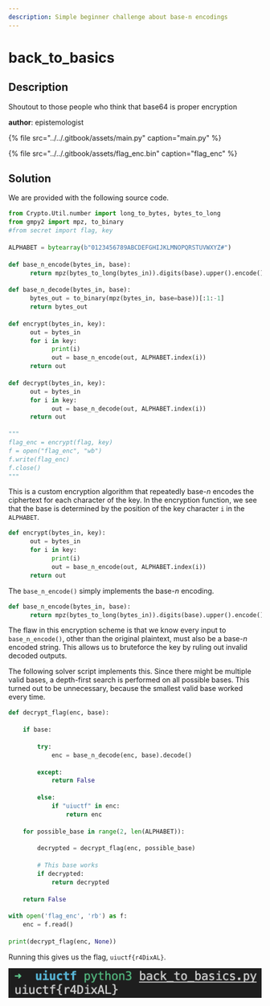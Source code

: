 ```yaml
---
description: Simple beginner challenge about base-n encodings
---
```


# back\_to\_basics

## Description

Shoutout to those people who think that base64 is proper encryption

**author**: epistemologist

{% file src="../../.gitbook/assets/main.py" caption="main.py" %}

{% file src="../../.gitbook/assets/flag\_enc.bin" caption="flag\_enc" %}

## Solution

We are provided with the following source code.

```python
from Crypto.Util.number import long_to_bytes, bytes_to_long
from gmpy2 import mpz, to_binary
#from secret import flag, key

ALPHABET = bytearray(b"0123456789ABCDEFGHIJKLMNOPQRSTUVWXYZ#")

def base_n_encode(bytes_in, base):
	  return mpz(bytes_to_long(bytes_in)).digits(base).upper().encode()

def base_n_decode(bytes_in, base):
	  bytes_out = to_binary(mpz(bytes_in, base=base))[:1:-1]
	  return bytes_out

def encrypt(bytes_in, key):
	  out = bytes_in
	  for i in key:
		    print(i)
		    out = base_n_encode(out, ALPHABET.index(i))
	  return out

def decrypt(bytes_in, key):
	  out = bytes_in
	  for i in key:
		    out = base_n_decode(out, ALPHABET.index(i))
	  return out

"""
flag_enc = encrypt(flag, key)
f = open("flag_enc", "wb")
f.write(flag_enc)
f.close()
"""

```

This is a custom encryption algorithm that repeatedly base-_n_ encodes the ciphertext for each character of the key. In the encryption function, we see that the base is determined by the position of the key character `i` in the `ALPHABET`.

```python
def encrypt(bytes_in, key):
	  out = bytes_in
	  for i in key:
		    print(i)
		    out = base_n_encode(out, ALPHABET.index(i))
	  return out
```

The `base_n_encode()` simply implements the base-_n_ encoding.

```python
def base_n_encode(bytes_in, base):
	  return mpz(bytes_to_long(bytes_in)).digits(base).upper().encode()
```

The flaw in this encryption scheme is that we know every input to `base_n_encode()`, other than the original plaintext, must also be a base-_n_ encoded string. This allows us to bruteforce the key by ruling out invalid decoded outputs.

The following solver script implements this. Since there might be multiple valid bases, a depth-first search is performed on all possible bases. This turned out to be unnecessary, because the smallest valid base worked every time.

```python
def decrypt_flag(enc, base):

    if base:

        try:
            enc = base_n_decode(enc, base).decode()

        except:
            return False
            
        else:
            if "uiuctf" in enc:
                return enc

    for possible_base in range(2, len(ALPHABET)):

        decrypted = decrypt_flag(enc, possible_base)

        # This base works
        if decrypted:
            return decrypted
    
    return False

with open('flag_enc', 'rb') as f:
    enc = f.read()
    
print(decrypt_flag(enc, None))
```

Running this gives us the flag, `uiuctf{r4DixAL}`.

![](../../.gitbook/assets/screenshot-2021-08-03-at-5.05.58-pm.png)

